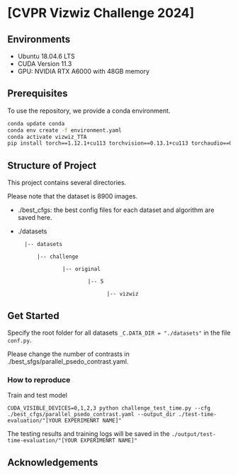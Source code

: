 # [CVPR Vizwiz Challenge 2024]
## Environments
+ Ubuntu 18.04.6 LTS
+ CUDA Version 11.3
+ GPU: NVIDIA RTX A6000 with 48GB memory

## Prerequisites

To use the repository, we provide a conda environment.

```bash
conda update conda
conda env create -f environment.yaml
conda activate vizwiz_TTA
pip install torch==1.12.1+cu113 torchvision==0.13.1+cu113 torchaudio==0.12.1 --extra-index-url https://download.pytorch.org/whl/cu113
```

## Structure of Project

This project contains several directories.

Please note that the dataset is 8900 images.

+ ./best_cfgs: the best config files for each dataset and algorithm are saved here.
+ ./datasets
  
  	    |-- datasets 
  	
  	        |-- challenge
  	
  	                |-- original
  	
  	                        |-- 5
  	
  	                              |-- vizwiz

  
## Get Started

Specify the root folder for all datasets `_C.DATA_DIR = "./datasets"` in the file `conf.py`.

Please change the number of contrasts in ./best_sfgs/parallel_psedo_contrast.yaml.

### How to reproduce

Train and test model

    CUDA_VISIBLE_DEVICES=0,1,2,3 python challenge_test_time.py --cfg ./best_cfgs/parallel_psedo_contrast.yaml --output_dir ./test-time-evaluation/"[YOUR EXPERIMENRT NAME]"

The testing results and training logs will be saved in the `./output/test-time-evaluation/"[YOUR EXPERIMENRT NAME]"`

## Acknowledgements


